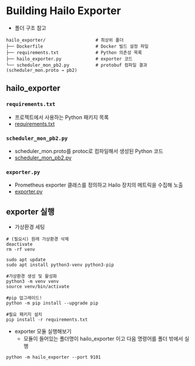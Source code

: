 # Building Hailo Exporter
- 폴더 구조 참고
```
hailo_exporter/                   # 최상위 폴더
├── Dockerfile                    # Docker 빌드 설정 파일
├── requirements.txt              # Python 의존성 목록
├── hailo_exporter.py             # exporter 코드
└── scheduler_mon_pb2.py          # protobuf 컴파일 결과 (scheduler_mon.proto → pb2)
```

## hailo_exporter

### `requirements.txt`
  - 프로젝트에서 사용하는 Python 패키지 목록
  - [requirements.txt](https://github.com/jiiihwan/hailo_exporter/blob/main/hailo_exporter/requirements.txt)

### `scheduler_mon_pb2.py`
  - scheduler_mon.proto를 protoc로 컴파일해서 생성된 Python 코드
  - [scheduler_mon_pb2.py](https://github.com/jiiihwan/hailo_exporter/blob/main/hailo_exporter/hailo_exporter/scheduler_mon_pb2.py)

### `exporter.py`
  - Prometheus exporter 클래스를 정의하고 Hailo 장치의 메트릭을 수집해 노출
  - [exporter.py](https://github.com/jiiihwan/hailo_exporter/blob/main/hailo_exporter/hailo_exporter/exporter.py)


## exporter 실행
- 가상환경 세팅
```
# (필요시) 원래 가상환경 삭제
deactivate
rm -rf venv

sudo apt update
sudo apt install python3-venv python3-pip

#가상환경 생성 및 활성화
python3 -m venv venv
source venv/bin/activate

#pip 업그레이드!
python -m pip install --upgrade pip

#필요 패키지 설치
pip install -r requirements.txt
```

- exporter 모듈 실행해보기    
    - 모듈이 들어있는 폴더명이 hailo_exporter 이고 다음 명령어를 폴더 밖에서 실행 
```
python -m hailo_exporter --port 9101
```
